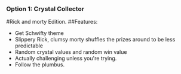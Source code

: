 ### Option 1: Crystal Collector

#Rick and morty Edition.
##Features: 
* Get Schwifty theme
* Slippery Rick, clumsy morty shuffles the prizes around to be less predictable
* Random crystal values and random win value
* Actually challenging unless you're trying.
* Follow the plumbus.